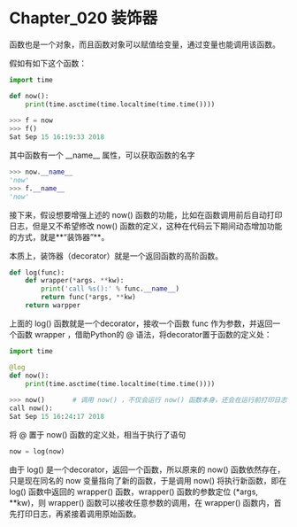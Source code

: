 # Chapter_020 装饰器


函数也是一个对象，而且函数对象可以赋值给变量，通过变量也能调用该函数。

假如有如下这个函数：

```python
import time

def now():
    print(time.asctime(time.localtime(time.time())))
    
>>> f = now
>>> f()
Sat Sep 15 16:19:33 2018
```
  
其中函数有一个 \_\_name\_\_ 属性，可以获取函数的名字
```python
>>> now.__name__
'now'
>>> f.__name__
'now'
```
  
接下来，假设想要增强上述的 now() 函数的功能，比如在函数调用前后自动打印日志，但是又不希望修改 now() 函数的定义，这种在代码云下期间动态增加功能的方式，就是**“装饰器”**。
  
本质上，装饰器（decorator）就是一个返回函数的高阶函数。
  
```python
def log(func):
    def wrapper(*args. **kw):
        print('call %s():' % func.__name__)
        return func(*args, **kw)
    return warpper
```      

上面的 log() 函数就是一个decorator，接收一个函数 func 作为参数，并返回一个函数 wrapper ，借助Python的 @ 语法，将decorator置于函数的定义处：

```python
import time

@log
def now():
    print(time.asctime(time.localtime(time.time())))
    
>>> now()       # 调用 now() ，不仅会运行 now() 函数本身，还会在运行前打印日志
call now():
Sat Sep 15 16:24:17 2018
```

将 @ 置于 now() 函数的定义处，相当于执行了语句
```python
now = log(now)
```

由于 log() 是一个decorator，返回一个函数，所以原来的 now() 函数依然存在，只是现在同名的 now 变量指向了新的函数，于是调用 now() 将执行新函数，即在 log() 函数中返回的 wrapper() 函数，wrapper() 函数的参数定位 (\*args, \*\*kw)，则 wrapper() 函数可以接收任意参数的调用，在 wrapper() 函数内，首先打印日志，再紧接着调用原始函数。

